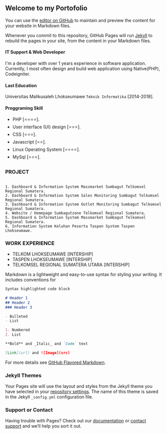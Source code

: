 ## Welcome to my Portofolio

You can use the [editor on GitHub](https://github.com/yulisafrizall/yulisafrizall.github.io/edit/master/README.md) to maintain and preview the content for your website in Markdown files.

Whenever you commit to this repository, GitHub Pages will run [Jekyll](https://jekyllrb.com/) to rebuild the pages in your site, from the content in your Markdown files.

#### IT Support & Web Developer
I'm a developer with over 1 years experience in software application. Currently, I most often design and build web application using Native(PHP), Codeigniter.

#### Last Education
Universitas Malikusaleh Lhokseumawe 
`Teknik Informatika` [2014-2018].

#### Proggraming Skill
- PHP [⭐⭐⭐⭐].
- User interface (UI) design [⭐⭐⭐].
- CSS [⭐⭐⭐].
- Javascript [⭐⭐].
- Linux Operating System [⭐⭐⭐⭐].
- MySql [⭐⭐⭐].

### PROJECT
```

1. Dashboard & Information System Massmarket Sumbagut Telkomsel Regional Sumatera.
2. Dashboard & Information System Sales Monitoring Sumbagut Telkomsel Regional Sumatera.
3. Dashboard & Information System Outlet Monitoring Sumbagut Telkomsel Regional Sumatera.
4. Website / Homepage Sumbagutzone Telkomsel Regional Sumatera.
5. Dashboard & Information System Massmarket Sumbagut Telkomsel Regional Sumatera.
6. Information System Keluhan Peserta Taspen System Taspen Lhokseumawe.
```
### WORK EXPERIENCE
- TELKOM LHOKSEUMAWE [INTERSHIP]
- TASPEN LHOKSEUMAWE [INTERSHIP]
- TELKOMSEL REGIONAL SUMATERA UTARA [INTERSHIP]

Markdown is a lightweight and easy-to-use syntax for styling your writing. It includes conventions for

```markdown
Syntax highlighted code block

# Header 1
## Header 2
### Header 3

- Bulleted
- List

1. Numbered
2. List

**Bold** and _Italic_ and `Code` text

[Link](url) and ![Image](src)
```

For more details see [GitHub Flavored Markdown](https://guides.github.com/features/mastering-markdown/).

### Jekyll Themes

Your Pages site will use the layout and styles from the Jekyll theme you have selected in your [repository settings](https://github.com/yulisafrizall/yulisafrizall.github.io/settings). The name of this theme is saved in the Jekyll `_config.yml` configuration file.

### Support or Contact

Having trouble with Pages? Check out our [documentation](https://help.github.com/categories/github-pages-basics/) or [contact support](https://github.com/contact) and we’ll help you sort it out.
